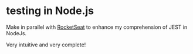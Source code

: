 # testing in Node.js

Make in parallel with [RocketSeat](https://rocketseat.com.br/) to enhance my comprehension of JEST in NodeJs.

Very intuitive and very complete!

